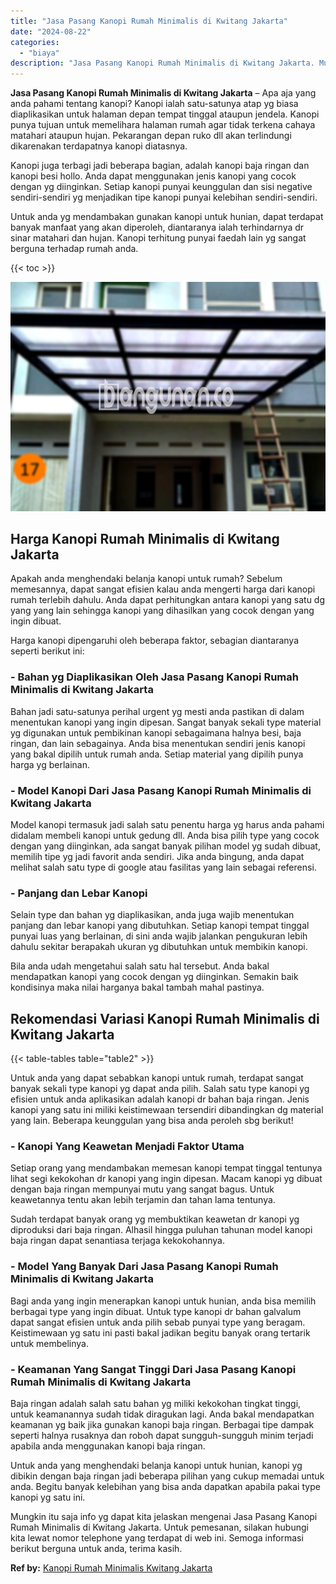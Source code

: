 ```yaml
---
title: "Jasa Pasang Kanopi Rumah Minimalis di Kwitang Jakarta"
date: "2024-08-22"
categories: 
  - "biaya"
description: "Jasa Pasang Kanopi Rumah Minimalis di Kwitang Jakarta. Mungkin itu saja info yg dapat kita jelaskan mengenai Jasa Pasang Kanopi Rumah Minimalis di Kwitang Ja..."
---
```


**Jasa Pasang Kanopi Rumah Minimalis di Kwitang Jakarta** – Apa aja yang anda pahami tentang kanopi? Kanopi ialah satu-satunya atap yg biasa diaplikasikan untuk halaman depan tempat tinggal ataupun jendela. Kanopi punya tujuan untuk memelihara halaman rumah agar tidak terkena cahaya matahari ataupun hujan. Pekarangan depan ruko dll akan terlindungi dikarenakan terdapatnya kanopi diatasnya.

Kanopi juga terbagi jadi beberapa bagian, adalah kanopi baja ringan dan kanopi besi hollo. Anda dapat menggunakan jenis kanopi yang cocok dengan yg diinginkan. Setiap kanopi punyai keunggulan dan sisi negative sendiri-sendiri yg menjadikan tipe kanopi punyai kelebihan sendiri-sendiri.

Untuk anda yg mendambakan gunakan kanopi untuk hunian, dapat terdapat banyak manfaat yang akan diperoleh, diantaranya ialah terhindarnya dr sinar matahari dan hujan. Kanopi terhitung punyai faedah lain yg sangat berguna terhadap rumah anda.

{{< toc >}}

![Jasa Pasang Kanopi Rumah Minimalis di Kwitang Jakarta](/images/harga-kanopi-minimalis-58.png)

## Harga Kanopi Rumah Minimalis di Kwitang Jakarta

Apakah anda menghendaki belanja kanopi untuk rumah? Sebelum memesannya, dapat sangat efisien kalau anda mengerti harga dari kanopi rumah terlebih dahulu. Anda dapat perhitungkan antara kanopi yang satu dg yang yang lain sehingga kanopi yang dihasilkan yang cocok dengan yang ingin dibuat.

Harga kanopi dipengaruhi oleh beberapa faktor, sebagian diantaranya seperti berikut ini:

### \- Bahan yg Diaplikasikan Oleh Jasa Pasang Kanopi Rumah Minimalis di Kwitang Jakarta

Bahan jadi satu-satunya perihal urgent yg mesti anda pastikan di dalam menentukan kanopi yang ingin dipesan. Sangat banyak sekali type material yg digunakan untuk pembikinan kanopi sebagaimana halnya besi, baja ringan, dan lain sebagainya. Anda bisa menentukan sendiri jenis kanopi yang bakal dipilih untuk rumah anda. Setiap material yang dipilih punya harga yg berlainan.

### \- Model Kanopi Dari Jasa Pasang Kanopi Rumah Minimalis di Kwitang Jakarta

Model kanopi termasuk jadi salah satu penentu harga yg harus anda pahami didalam membeli kanopi untuk gedung dll. Anda bisa pilih type yang cocok dengan yang diinginkan, ada sangat banyak pilihan model yg sudah dibuat, memilih tipe yg jadi favorit anda sendiri. Jika anda bingung, anda dapat melihat salah satu type di google atau fasilitas yang lain sebagai referensi.

### \- Panjang dan Lebar Kanopi

Selain type dan bahan yg diaplikasikan, anda juga wajib menentukan panjang dan lebar kanopi yang dibutuhkan. Setiap kanopi tempat tinggal punyai luas yang berlainan, di sini anda wajib jalankan pengukuran lebih dahulu sekitar berapakah ukuran yg dibutuhkan untuk membikin kanopi.

Bila anda udah mengetahui salah satu hal tersebut. Anda bakal mendapatkan kanopi yang cocok dengan yg diinginkan. Semakin baik kondisinya maka nilai harganya bakal tambah mahal pastinya.

## Rekomendasi Variasi Kanopi Rumah Minimalis di Kwitang Jakarta

{{< table-tables table="table2" >}}

Untuk anda yang dapat sebabkan kanopi untuk rumah, terdapat sangat banyak sekali type kanopi yg dapat anda pilih. Salah satu type kanopi yg efisien untuk anda aplikasikan adalah kanopi dr bahan baja ringan. Jenis kanopi yang satu ini miliki keistimewaan tersendiri dibandingkan dg material yang lain. Beberapa keunggulan yang bisa anda peroleh sbg berikut!

### \- Kanopi Yang Keawetan Menjadi Faktor Utama

Setiap orang yang mendambakan memesan kanopi tempat tinggal tentunya lihat segi kekokohan dr kanopi yang ingin dipesan. Macam kanopi yg dibuat dengan baja ringan mempunyai mutu yang sangat bagus. Untuk keawetannya tentu akan lebih terjamin dan tahan lama tentunya.

Sudah terdapat banyak orang yg membuktikan keawetan dr kanopi yg diproduksi dari baja ringan. Alhasil hingga puluhan tahunan model kanopi baja ringan dapat senantiasa terjaga kekokohannya.

### \- Model Yang Banyak Dari Jasa Pasang Kanopi Rumah Minimalis di Kwitang Jakarta

Bagi anda yang ingin menerapkan kanopi untuk hunian, anda bisa memilih berbagai type yang ingin dibuat. Untuk type kanopi dr bahan galvalum dapat sangat efisien untuk anda pilih sebab punyai type yang beragam. Keistimewaan yg satu ini pasti bakal jadikan begitu banyak orang tertarik untuk membelinya.

### \- Keamanan Yang Sangat Tinggi Dari Jasa Pasang Kanopi Rumah Minimalis di Kwitang Jakarta

Baja ringan adalah salah satu bahan yg miliki kekokohan tingkat tinggi, untuk keamanannya sudah tidak diragukan lagi. Anda bakal mendapatkan keamanan yg baik jika gunakan kanopi baja ringan. Berbagai tipe dampak seperti halnya rusaknya dan roboh dapat sungguh-sungguh minim terjadi apabila anda menggunakan kanopi baja ringan.

Untuk anda yang menghendaki belanja kanopi untuk hunian, kanopi yg dibikin dengan baja ringan jadi beberapa pilihan yang cukup memadai untuk anda. Begitu banyak kelebihan yang bisa anda dapatkan apabila pakai type kanopi yg satu ini.

Mungkin itu saja info yg dapat kita jelaskan mengenai Jasa Pasang Kanopi Rumah Minimalis di Kwitang Jakarta. Untuk pemesanan, silakan hubungi kita lewat nomor telephone yang terdapat di web ini. Semoga informasi berikut berguna untuk anda, terima kasih.

**Ref by:**  [Kanopi Rumah Minimalis Kwitang Jakarta](https://id.wikipedia.org/wiki/Kanopi)
